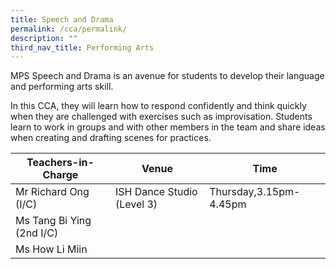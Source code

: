 ```yaml
---
title: Speech and Drama
permalink: /cca/permalink/
description: ""
third_nav_title: Performing Arts
---
```

MPS Speech and Drama is an avenue for students to develop their language and performing arts skill.

In this CCA, they will learn how to respond confidently and think quickly when they are challenged with exercises such as improvisation. Students learn to work in groups and with other members in the team and share ideas when creating and drafting scenes for practices.


| Teachers-in-Charge | Venue | Time |
| -------- | -------- | -------- |
| Mr Richard Ong (I/C)     | ISH Dance Studio (Level 3)     | Thursday,3.15pm-4.45pm     |
| Ms Tang Bi Ying (2nd I/C)     |      |     |
| Ms How Li Miin    |     |      |
